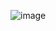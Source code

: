 ![image](https://github.com/andrey0108yahoo/andrey0108yahoo/assets/147710943/5c5149c4-dc4a-4c45-b0c5-8235c0f4edff)

